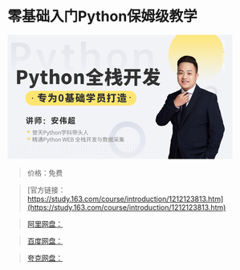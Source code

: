 # 零基础入门Python保姆级教学

![img](../../../assets/study163/free/e9789432448a4ecb8138586d0ee738de.jpg)

> 价格：免费

> [官方链接：https://study.163.com/course/introduction/1212123813.htm](https://study.163.com/course/introduction/1212123813.htm)

> [阿里网盘：]()

> [百度网盘：]()

> [夸克网盘：]()
